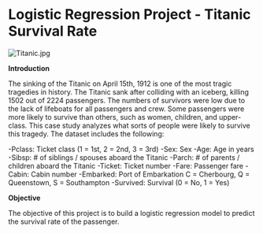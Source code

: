 # Logistic Regression Project - Titanic Survival Rate 

![Titanic.jpg](attachment:Titanic.jpg)

**Introduction**

The sinking of the Titanic on April 15th, 1912 is one of the most tragic tragedies in history. The Titanic sank after colliding with an iceberg, killing 1502 out of 2224 passengers. The numbers of survivors were low due to the lack of lifeboats for all passengers and crew. Some passengers were more likely to survive than others, such as women, children, and upper-class. This case study analyzes what sorts of people were likely to survive this tragedy. The dataset includes the following:

-Pclass: Ticket class (1 = 1st, 2 = 2nd, 3 = 3rd)
-Sex: Sex
-Age: Age in years
-Sibsp: # of siblings / spouses aboard the Titanic
-Parch: # of parents / children aboard the Titanic
-Ticket: Ticket number
-Fare: Passenger fare
-Cabin: Cabin number
-Embarked: Port of Embarkation C = Cherbourg, Q = Queenstown, S = Southampton
-Survived: Survival (0 = No, 1 = Yes)


**Objective**

The objective of this project is to build a logistic regression model to predict the survival rate of the passenger. 


